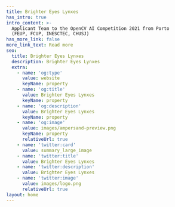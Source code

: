 ```yaml
---
title: Brighter Eyes Lynxes
has_intro: true
intro_content: >-
  Applicant Team to the OpenCV AI Competition 2021 from Porto   
  (FEUP, FCUP, INESCTEC, CHUSJ)
has_more_link: false
more_link_text: Read more
seo:
  title: Brighter Eyes Lynxes
  description: Brighter Eyes Lynxes
  extra:
    - name: 'og:type'
      value: website
      keyName: property
    - name: 'og:title'
      value: Brighter Eyes Lynxes
      keyName: property
    - name: 'og:description'
      value: Brighter Eyes Lynxes
      keyName: property
    - name: 'og:image'
      value: images/ampersand-preview.png
      keyName: property
      relativeUrl: true
    - name: 'twitter:card'
      value: summary_large_image
    - name: 'twitter:title'
      value: Brighter Eyes Lynxes
    - name: 'twitter:description'
      value: Brighter Eyes Lynxes
    - name: 'twitter:image'
      value: images/logo.png
      relativeUrl: true
layout: home
---
```

